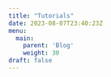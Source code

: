 ```yaml
---
title: "Tutorials"
date: 2023-08-07T23:40:23Z
menu:
  main:
    parent: 'Blog'
    weight: 30
draft: false 
---
```


